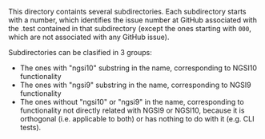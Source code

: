 This directory containts several subdirectories. Each subdirectory starts with a number, which identifies the issue number at GitHub associated with the .test contained in that subdirectory (except the ones starting with `000`, which are not associated with any GitHub issue).

Subdirectories can be clasified in 3 groups:

* The ones with "ngsi10" substring in the name, corresponding to NGSI10 functionality
* The ones with "ngsi9" substring in the name, corresponding to  NGSI9 functionality
* The ones without "ngsi10" or "ngsi9" in the name, corresponding to functionality not directly related with NGSI9 or NGSI10, because it is orthogonal (i.e. applicable to both) or has nothing to do with it (e.g. CLI tests).
